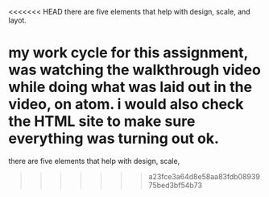 <<<<<<< HEAD
there are five elements that help with design, scale, and layot.

my work cycle for this assignment, was watching the walkthrough video while doing what was laid out in the video, on atom. i would also check the HTML site to make sure everything was turning out ok. 
=======
there are five elements that help with design, scale, 
>>>>>>> a23fce3a64d8e58aa83fdb0893975bed3bf54b73
